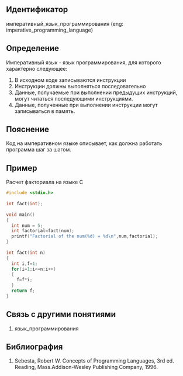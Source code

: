 ## Идентификатор

императивный_язык_программирования (eng: imperative_programming_language)

## Определение

Императивный язык - язык программирования, для которого характерно следующее:
  1. В исходном коде записываются инструкции
  2. Инструкции должны выполняться последовательно
  3. Данные, получаемые при выполнении предыдущих инструкций, могут читаться последующими инструкциями.
  4. Данные, полученные при выполнении инструкции могут записываться в память.

## Пояснение

Код на императивном языке описывает, как должна работать программа шаг за шагом.

## Пример

Расчет факториала на языке C

~~~C
#include <stdio.h>
 
int fact(int);
 
void main()
{
  int num = 5;
  int factorial=fact(num);
  printf("Factorial of the num(%d) = %d\n",num,factorial);
}
 
int fact(int n)
{
  int i,f=1;
  for(i=1;i<=n;i++)
  {
    f=f*i;
  }
  return f;
}
~~~

## Связь с другими понятиями

1. язык_программирования

## Библиография

1. Sebesta, Robert W. Concepts of Programming Languages, 3rd ed. Reading, Mass.Addison-Wesley Publishing Company, 1996.
